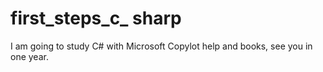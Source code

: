 # first_steps_c_ sharp
I am going to study C# with Microsoft Copylot help and books, see you in one year.
